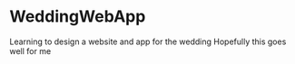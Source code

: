 # WeddingWebApp
Learning to design a website and app for the wedding
Hopefully this goes well for me
